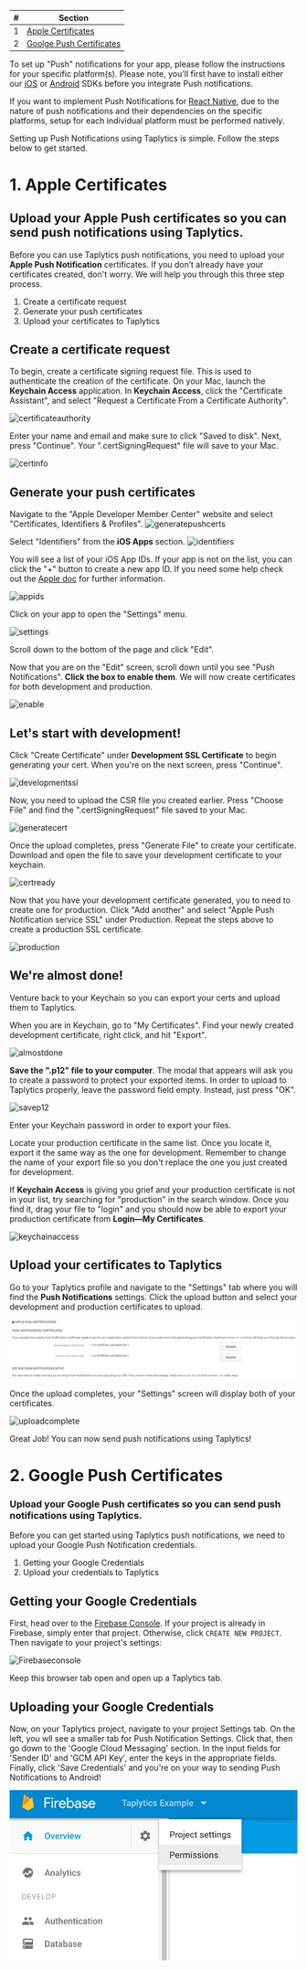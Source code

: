 | # | Section |
| ---- | ---------------- |
| 1 | [Apple Certificates](#1-apple-certificates) |
| 2 | [Goolge Push Certificates](#2-google-push-certificates) |

To set up "Push" notifications for your app, please follow the instructions for your specific platform(s). Please note, you'll first have to install either our [iOS](https://github.com/taplytics/taplytics-ios-sdk/blob/master/START.md) or [Android](https://github.com/taplytics/Taplytics-Android-SDK/blob/master/START.md) SDKs before you integrate Push notifications. 

If you want to implement Push Notifications for [React Native](https://github.com/taplytics/taplytics-react-native), due to the nature of push notifications and their dependencies on the specific platforms, setup for each individual platform must be performed natively.

Setting up Push Notifications using Taplytics is simple. Follow the steps below to get started.


# 1. Apple Certificates

## Upload your Apple Push certificates so you can send push notifications using Taplytics.

Before you can use Taplytics push notifications, you need to upload your **Apple Push Notification** certificates. If you don’t already have your certificates created, don't worry. We will help you through this three step process.

1. Create a certificate request
2. Generate your push certificates
3. Upload your certificates to Taplytics

## Create a certificate request

To begin, create a certificate signing request file. This is used to authenticate the creation of the certificate. On your Mac, launch the **Keychain Access** application. In **Keychain Access**, click the "Certificate Assistant", and select "Request a Certificate From a Certificate Authority".

![certificateauthority](https://taplytics.com/assets/docs/push/apple/cert-request.png)

Enter your name and email and make sure to click "Saved to disk". Next, press "Continue". Your ".certSigningRequest" file will save to your Mac.

![certinfo](https://taplytics.com/assets/docs/push/apple/cert-create.png)

## Generate your push certificates

Navigate to the "Apple Developer Member Center" website and select "Certificates, Identifiers & Profiles".
![generatepushcerts](https://taplytics.com/assets/docs/push/apple/member-center-hl.png)

Select "Identifiers" from the **iOS Apps** section.
![identifiers](https://taplytics.com/assets/docs/push/apple/identifiers-ar.png)

You will see a list of your iOS App IDs. If your app is not on the list, you can click the "+" button to create a new app ID. If you need some help check out the [Apple doc](https://developer.apple.com/library/ios/documentation/IDEs/Conceptual/AppDistributionGuide/MaintainingProfiles/MaintainingProfiles.html) for further information.

![appids](https://taplytics.com/assets/docs/push/apple/add-new.png)

Click on your app to open the "Settings" menu.

![settings](https://taplytics.com/assets/docs/push/apple/edit.png)

Scroll down to the bottom of the page and click "Edit".

Now that you are on the "Edit" screen, scroll down until you see "Push Notifications". **Click the box to enable them**. We will now create certificates for both development and production.

![enable](https://taplytics.com/assets/docs/push/apple/setting-push-hl.png)

## Let's start with development!

Click "Create Certificate" under **Development SSL Certificate** to begin generating your cert. When you're on the next screen, press "Continue".

![developmentssl](https://taplytics.com/assets/docs/push/apple/dev-ssl-cont.png)

Now, you need to upload the CSR file you created earlier. Press "Choose File" and find the ".certSigningRequest" file saved to your Mac.

![generatecert](https://taplytics.com/assets/docs/push/apple/cert-upload.png)

Once the upload completes, press "Generate File" to create your certificate. Download and open the file to save your development certificate to your keychain.

![certready](https://taplytics.com/assets/docs/push/apple/cert-download.png)

Now that you have your development certificate generated, you to need to create one for production. Click "Add another" and select "Apple Push Notification service SSL" under Production. Repeat the steps above to create a production SSL certificate.

![production](https://taplytics.com/assets/docs/push/apple/prod-cert.png)

## We're almost done!

Venture back to your Keychain so you can export your certs and upload them to Taplytics.

When you are in Keychain, go to "My Certificates". Find your newly created development certificate, right click, and hit "Export".

![almostdone](https://taplytics.com/assets/docs/push/apple/export-dev-cert.png)

**Save the ".p12" file to your computer**. The modal that appears will ask you to create a password to protect your exported items. In order to upload to Taplytics properly, leave the password field empty. Instead, just press "OK".

![savep12](https://taplytics.com/assets/docs/push/apple/skip-password.png)

Enter your Keychain password in order to export your files.

Locate your production certificate in the same list. Once you locate it, export it the same way as the one for development. Remember to change the name of your export file so you don't replace the one you just created for development.

If **Keychain Access** is giving you grief and your production certificate is not in your list, try searching for "production" in the search window. Once you find it, drag your file to "login" and you should now be able to export your production certificate from **Login—My Certificates**.

![keychainaccess](https://taplytics.com/assets/docs/push/apple/cert-prod-move-hl.png)

## Upload your certificates to Taplytics

Go to your Taplytics profile and navigate to the "Settings" tab where you will find the **Push Notifications** settings. Click the upload button and select your development and production certificates to upload.

![pushsettings](https://github.com/taplytics/Taplytics-User-Guides/blob/master/Image%20Assets/Apple_Push_Certificate_Upload.jpg?raw=true)

Once the upload completes, your "Settings" screen will display both of your certificates.

![uploadcomplete](https://taplytics.com/assets/docs/push/apple/success-push.png)

Great Job! You can now send push notifications using Taplytics!


# 2. Google Push Certificates

### Upload your Google Push certificates so you can send push notifications using Taplytics.

Before you can get started using Taplytics push notifications, we need to upload your Google Push Notification credentials.

1. Getting your Google Credentials
2. Upload your credentials to Taplytics

## Getting your Google Credentials

First, head over to the [Firebase Console](https://console.firebase.google.com/). If your project is already in Firebase, simply enter that project. Otherwise, click `CREATE NEW PROJECT`. Then navigate to your project's settings:

![Firebaseconsole](https://github.com/taplytics/Taplytics-Android-SDK/blob/master/Google%20Certs/settings.png?raw=true)

Keep this browser tab open and open up a Taplytics tab.

## Uploading your Google Credentials

Now, on your Taplytics project, navigate to your project Settings tab. On the left, you wll see a smaller tab for Push Notification Settings. Click that, then go down to the 'Google Cloud Messaging' section. In the input fields for 'Sender ID' and 'GCM API Key', enter the keys in the appropriate fields. Finally, click 'Save Credentials' and you're on your way to sending Push Notifications to Android!

![GCMsettings](https://github.com/taplytics/Taplytics-User-Guides/blob/master/Image%20Assets/Taplytics_Example_%E2%80%93_Overview_%E2%80%93_Firebase_console.jpg?raw=true)
